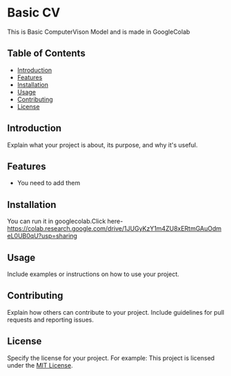 # Basic CV

This is Basic ComputerVison Model and is made in GoogleColab

## Table of Contents

- [Introduction](#introduction)
- [Features](#features)
- [Installation](#installation)
- [Usage](#usage)
- [Contributing](#contributing)
- [License](#license)

## Introduction

Explain what your project is about, its purpose, and why it's useful.

## Features

- You need to add them

## Installation
You can run it in googlecolab.Click here-https://colab.research.google.com/drive/1JUGyKzY1m4ZU8xERtmGAuOdmeL0UB0qU?usp=sharing

## Usage

Include examples or instructions on how to use your project.

## Contributing

Explain how others can contribute to your project. Include guidelines for pull requests and reporting issues.

## License

Specify the license for your project. For example:
This project is licensed under the [MIT License](LICENSE).
